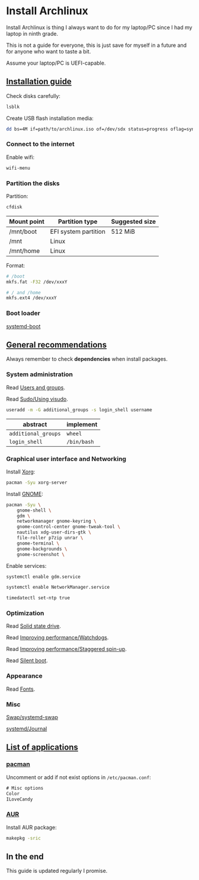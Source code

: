 # Install Archlinux

Install Archlinux is thing I always want to do for my laptop/PC since I had my laptop in ninth grade.

This is not a guide for everyone, this is just save for myself in a future and for anyone who want to taste a bit.

Assume your laptop/PC is UEFI-capable.

## [Installation guide](https://wiki.archlinux.org/index.php/Installation_guide)

Check disks carefully:

```sh
lsblk
```

Create USB flash installation media:

```sh
dd bs=4M if=path/to/archlinux.iso of=/dev/sdx status=progress oflag=sync
```

### Connect to the internet

Enable wifi:

```sh
wifi-menu
```

### Partition the disks

Partition:

```sh
cfdisk
```

| Mount point | Partition type       | Suggested size |
| ----------- | -------------------- | -------------- |
| /mnt/boot   | EFI system partition | 512 MiB        |
| /mnt        | Linux                |                |
| /mnt/home   | Linux                |                |

Format:

```sh
# /boot
mkfs.fat -F32 /dev/xxxY

# / and /home
mkfs.ext4 /dev/xxxY
```

### Boot loader

[systemd-boot](https://wiki.archlinux.org/index.php/Systemd-boot)

## [General recommendations](https://wiki.archlinux.org/index.php/General_recommendations)

Always remember to check **dependencies** when install packages.

### System administration

Read [Users and groups](https://wiki.archlinux.org/index.php/Users_and_groups).

Read [Sudo/Using visudo](https://wiki.archlinux.org/index.php/Sudo#Using_visudo).

```sh
useradd -m -G additional_groups -s login_shell username
```

| abstract            | implement   |
| ------------------- | ----------- |
| `additional_groups` | `wheel`     |
| `login_shell`       | `/bin/bash` |

### Graphical user interface and Networking

Install [Xorg](https://wiki.archlinux.org/index.php/Xorg):

```sh
pacman -Syu xorg-server
```

Install [GNOME](https://wiki.archlinux.org/index.php/GNOME):

```sh
pacman -Syu \
    gnome-shell \
    gdm \
    networkmanager gnome-keyring \
    gnome-control-center gnome-tweak-tool \
    nautilus xdg-user-dirs-gtk \
    file-roller p7zip unrar \
    gnome-terminal \
    gnome-backgrounds \
    gnome-screenshot \

```

Enable services:

```sh
systemctl enable gdm.service

systemctl enable NetworkManager.service

timedatectl set-ntp true
```

### Optimization

Read [Solid state drive](https://wiki.archlinux.org/index.php/Solid_state_drive).

Read [Improving performance/Watchdogs](https://wiki.archlinux.org/index.php/Improving_performance#Watchdogs).

Read [Improving performance/Staggered spin-up](https://wiki.archlinux.org/index.php/Improving_performance/Boot_process#Staggered_spin-up).

Read [Silent boot](https://wiki.archlinux.org/index.php/Silent_boot).

### Appearance

Read [Fonts](https://wiki.archlinux.org/index.php/Fonts).

### Misc

[Swap/systemd-swap](https://wiki.archlinux.org/index.php/Swap#systemd-swap)

[systemd/Journal](https://wiki.archlinux.org/index.php/Systemd/Journal)

## [List of applications](https://wiki.archlinux.org/index.php/List_of_applications)

### [pacman](https://wiki.archlinux.org/index.php/pacman)

Uncomment or add if not exist options in `/etc/pacman.conf`:

```txt
# Misc options
Color
ILoveCandy
```

### [AUR](https://wiki.archlinux.org/index.php/Arch_User_Repository)

Install AUR package:

```sh
makepkg -sric
```

## In the end

This guide is updated regularly I promise.
